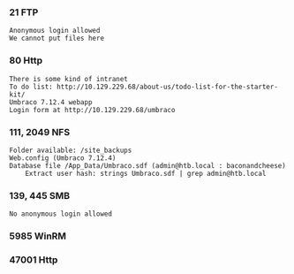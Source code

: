 ### 21 FTP
	Anonymous login allowed
	We cannot put files here


### 80 Http
	There is some kind of intranet
	To do list: http://10.129.229.68/about-us/todo-list-for-the-starter-kit/
	Umbraco 7.12.4 webapp
	Login form at http://10.129.229.68/umbraco

### 111, 2049 NFS
	Folder available: /site_backups
	Web.config (Umbraco 7.12.4)
	Database file /App_Data/Umbraco.sdf (admin@htb.local : baconandcheese)
		Extract user hash: strings Umbraco.sdf | grep admin@htb.local

### 139, 445 SMB
	No anonymous login allowed

### 5985 WinRM


### 47001 Http